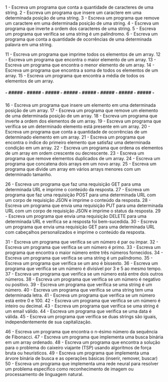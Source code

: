<!-- NIVEL FACIL -->
1 - Escreva um programa que conta a quantidade de caracteres de uma string.
2 - Escreva um programa que insere um caractere em uma determinada posição de uma string.
3 - Escreva um programa que remove um caractere em uma determinada posição de uma string.
4 - Escreva um programa que inverte a ordem dos caracteres de uma string.
5 - Escreva um programa que verifica se uma string é um palíndromo.
6 - Escreva um programa que conta a quantidade de ocorrências de uma determinada palavra em uma string.

<!-- NIVEL FACIL APRIMORADO -->
11 - Escreva um programa que imprime todos os elementos de um array.
12 - Escreva um programa que encontra o maior elemento de um array.
13 - Escreva um programa que encontra o menor elemento de um array.
14 - Escreva um programa que encontra a soma de todos os elementos de um array.
15 - Escreva um programa que encontra a média de todos os elementos de um array.

##### - ##### - ##### - ##### - ##### - ##### - ##### - ##### - ##### - 

16 - Escreva um programa que insere um elemento em uma determinada posição de um array.
17 - Escreva um programa que remove um elemento de uma determinada posição de um array.
18 - Escreva um programa que inverte a ordem dos elementos de um array.
19 - Escreva um programa que verifica se um determinado elemento está presente em um array.
20 - Escreva um programa que conta a quantidade de ocorrências de um determinado elemento em um array.
21 - Escreva um programa que encontra o índice do primeiro elemento que satisfaz uma determinada condição em um array.
22 - Escreva um programa que ordena os elementos de um array em ordem crescente ou decrescente.
23 - Escreva um programa que remove elementos duplicados de um array.
24 - Escreva um programa que concatena dois arrays em um novo array.
25 - Escreva um programa que divide um array em vários arrays menores com um determinado tamanho.

<!-- NIVEL MEDIO -->
26 - Escreva um programa que faz uma requisição GET para uma determinada URL e imprime o conteúdo da resposta.
27 - Escreva um programa que faz uma requisição POST para uma determinada URL com um corpo de requisição JSON e imprime o conteúdo da resposta.
28 - Escreva um programa que envia uma requisição PUT para uma determinada URL com um corpo de requisição JSON e imprime o status da resposta.
29 - Escreva um programa que envia uma requisição DELETE para uma determinada URL e verifica se a resposta foi bem-sucedida.
30 - Escreva um programa que envia uma requisição GET para uma determinada URL com cabeçalhos personalizados e imprime o conteúdo da resposta.

<!-- HARD -->
31 - Escreva um programa que verifica se um número é par ou ímpar.
32 - Escreva um programa que verifica se um número é primo.
33 - Escreva um programa que encontra o maior número entre três números fornecidos.
34 - Escreva um programa que verifica se uma string é um palíndromo.
35 - Escreva um programa que verifica se um ano é bissexto.
36 - Escreva um programa que verifica se um número é divisível por 3 e 5 ao mesmo tempo.
37 - Escreva um programa que verifica se um número está entre dois outros números.
38 - Escreva um programa que verifica se um número é negativo ou positivo.
39 - Escreva um programa que verifica se uma string é um número.
40 - Escreva um programa que verifica se uma string tem uma determinada letra.
41 - Escreva um programa que verifica se um número está entre 0 e 100.
42 - Escreva um programa que verifica se um número é inteiro ou decimal.
43 - Escreva um programa que verifica se uma string é um email válido.
44 - Escreva um programa que verifica se uma data é válida.
45 - Escreva um programa que verifica se duas strings são iguais, independentemente de sua capitalização.

46 - Escreva um programa que encontra o n-ésimo número da sequência de Fibonacci.
47 - Escreva um programa que implementa uma busca binária em um array ordenado.
48 - Escreva um programa que encontra a solução para o problema do caixeiro viajante (TSP) usando algoritmos de força bruta ou heurísticos.
49 - Escreva um programa que implementa uma árvore binária de busca e as operações básicas (inserir, remover, buscar)
50 - Escreva um programa que implementa uma rede neural para resolver um problema específico como reconhecimento de imagem ou processamento de linguagem natural.